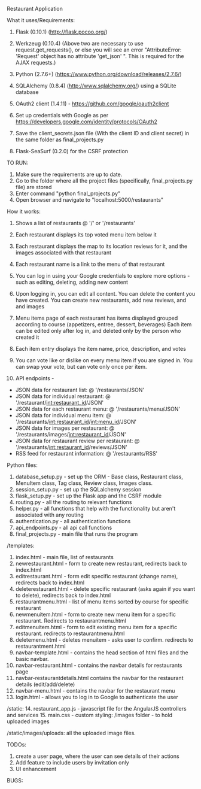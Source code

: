 Restaurant Application

What it uses/Requirements:
1. Flask (0.10.1) (http://flask.pocoo.org/) 
2. Werkzeug (0.10.4) 
   (Above two are necessary to use request.get_requests(), or else you will see an error "AttributeError: 'Request' object has no attribute 'get_json' ". This is required for the AJAX requests.)

3. Python (2.7.6+) (https://www.python.org/download/releases/2.7.6/)
4. SQLAlchemy (0.8.4) (http://www.sqlalchemy.org/) using a SQLite database
5. OAuth2 client (1.4.11) - https://github.com/google/oauth2client   
5. Set up credentials with Google as per https://developers.google.com/identity/protocols/OAuth2
6. Save the client_secrets.json file (With the client ID and client secret) in the same folder as final_projects.py
7. Flask-SeaSurf (0.2.0) for the CSRF protection

TO RUN: 
1. Make sure the requirements are up to date. 
2. Go to the folder where all the project files (specifically, final_projects.py file) are stored
3. Enter command "python final_projects.py"
4. Open browser and navigate to "localhost:5000/restaurants"

How it works:
1. Shows a list of restaurants @ '/' or '/restaurants'
2. Each restaurant displays its top voted menu item below it
3. Each restaurant displays the map to its location reviews for it, and the images associated with that restaurant
4. Each restaurant name is a link to the menu of that restaurant
5. You can log in using your Google credentials to explore more options - such as editing, deleting, adding new content
6. Upon logging in, you can edit all content. You can delete the content you have created. You can create new restaurants, add new reviews, and and images
7. Menu items page of each restaurant has items displayed grouped according to course (appetizers, entree, dessert, beverages)
   Each item can be edited only after log in, and deleted only by the person who created it
8. Each item entry displays the item name, price, description, and votes
9. You can vote like or dislike on every menu item if you are signed in. You can swap your vote, but can vote only once per item.

10. API endpoints -
- JSON data for restaurant list: @ '/restaurants/JSON'
- JSON data for individual restaurant: @ '/restaurant/<int:restaurant_id>/JSON'
- JSON data for each restaurant menu: @ '/restaurants/menu/JSON'
- JSON data for individual menu item: @ '/restaurants/<int:restaurant_id>/<int:menu_id>/JSON'
- JSON data for images per restaurant: @ '/restaurants/images/<int:restaurant_id>/JSON'
- JSON data for restaurant review per restaurant: @ '/restaurants/<int:restaurant_id>/reviews/JSON'
- RSS feed for restaurant information: @ '/restaurants/RSS'


Python files:
1. database_setup.py - set up the ORM - Base class, Restaurant class, MenuItem class, Tag class, Review class, Images class.
2. session_setup.py - set up the SQLalchemy session
3. flask_setup.py - set up the Flask app and the CSRF module
4. routing.py - all the routing to relevant functions
5. helper.py - all functions that help with the functionality but aren't associated with any routing
6. authentication.py - all authentication functions
7. api_endpoints.py - all api call functions
8. final_projects.py - main file that runs the program


/templates:
1. index.html - main file, list of restaurants
2. newrestaurant.html - form to create new restaurant, redirects back to index.html
3. editrestaurant.html - form edit specific restaurant (change name), redirects back to index.html
4. deleterestaurant.html - delete specific restaurant (asks again if you want to delete), redirects back to index.html
5. restaurantmenu.html - list of menu items sorted by course for specific restaurant
6. newmenuitem.html - form to create new menu item for a specific restaurant. Redirects to restaurantmenu.html
7. editmenuitem.html - form to edit existing menu item for a specific restaurant. redirects to restaurantmenu.html
8. deletemenu.html - deletes menuitem - asks user to confirm. redirects to restaurantment.html
9. navbar-template.html - contains the head section of html files and the basic navbar.
10. navbar-restaurant.html - contains the navbar details for restaurants page
11. navbar-restaurantdetails.html contains the navbar for the restaurant details (edit/add/delete)
12. navbar-menu.html - contains the navbar for the restaurant menu 
13. login.html - allows you to log in to Google to authenticate the user

/static:
14. restaurant_app.js - javascript file for the AngularJS controllers and services
15. main.css - custom styling:
/images folder - to hold uploaded images

/static/images/uploads:
all the uploaded image files.


TODOs:
1. create a user page, where the user can see details of their actions
2. Add feature to include users by invitation only
4. UI enhancement

BUGS:

